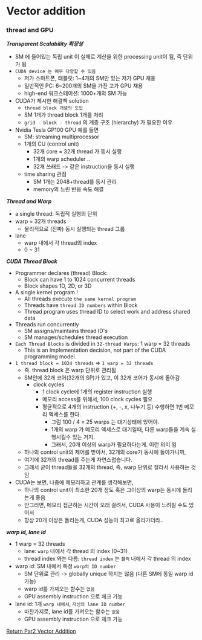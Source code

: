 # Vector addition

### thread and GPU

***Transparent Scalability 확장성***
- SM 에 들어있는 독립 unit 이 실제로 계산을 위한 processing unit이 됨, 즉 단위가 됨
- `CUDA device 는 매우 다양할 수 있음`
  - 저가 스마트폰, 태블릿: 1~4개의 SM만 있는 저가 GPU 채용
  - 일반적인 PC: 6~200개의 SM을 가진 고가 GPU 채용
  - high-end 워크스테이션: 1000+개의 SM 가능
- CUDA가 제시한 해결책 solution
  - `thread block 개념의 도입`
  - SM 1개가 thread block 1개를 처리
  - `grid - block - thread` 의 계층 구조 (hierarchy) 가 필요한 이유 
- Nvidia Tesla GP100 GPU 예를 들면
  - SM: streaming multiprocessor
  - 1개의 CU (control unit)
    - 32개 core = 32개 thread 가 동시 실행 
    - 1개의 warp scheduler ..       
    - 32개 쓰래드 -> 같은 instruction을 동시 실행
  - time sharing 관점
    - SM 1개는 2048+thread를 동시 관리
    - memory의 느린 반응 속도 해결

***Thread and Warp***
- a single thread: 독립적 실행의 단위
- warp = 32개 threads
  - 물리적으로 (진짜) 동시 실행되는 thread 그룹
- lane
  - warp 내에서 각 thread의 index
  - 0 ~ 31

***CUDA Thread Block***
- Programmer declares (thread) Block: 
  - Block can have 1 to 1024 concurrent threads
  - Block shapes 1D, 2D, or 3D
- A single kernel program !
  - All threads execute `the same kernel program`
  - Threads have `thread ID numbers` within Block
  - Thread program uses thread ID to select work and address shared data
- Threads run concurrently
  - SM assigns/maintains thread ID's
  - SM manages/schedules thread execution
- `Each Thread Blocks` is divided in `32-thread Warps`: 1 warp = 32 threads
  - This is an implementation decision, not part of the CUDA programming model.
- `1 thread block = 1024 threads` => `1 warp = 32 threads` 
  - 즉. thread block 은 warp 단위로 관리됨 
  - SM안에 32개 코어(32개의 SP)가 있고, 이 32개 코어가 동시에 돌아감
    - clock cycles
      - 1 clock cycle에 1개의 register instruction 실행
      - 메모리 access를 위해서, 100 clock cycles 필요 
      - 평균적으로 4개의 instruction (+, -, x, 나누기 등) 수행하면 1번 메모리 엑세스를 한다.
        - 그럼 100 / 4 = 25 warps 는 대기상태에 있어야. 
        - 1개의 warp 가 메모리 엑세스로 대기일때, 다른 warp들을 계속 실행시킬수 있는 거지.
        - 그래서, 20개 이상의 warp가 필요하다는게. 이런 의미 임
  - 하나의 control unit의 제어를 받아서, 32개의 core가 동시에 돌아가니까,
  - 여기에 32개의 thread를 주는게 자연스럽습니다.
  - 그래서 굳이 thread들을 32개의 thread, 즉, warp 단위로 잘라서 사용하는 것임 
- CUDA는 보면, 나중에 메모리하고 관계를 생각해보면, 
  - 하나의 control unit이 최소한 20개 정도 혹은 그이상의 warp는 동시에 돌리는게 좋음
  - 안그러면, 메모리 접근하는 시간이 오래 걸려서, CUDA 사용이 느려질 수도 있어서
  - 항상 20개 이상은 돌리는게, CUDA 성능이 최고로 올라가더라..

***warp id, lane id***
- 1 warp = 32 threads
  - lane: `warp` 내에서 각 thread 의 index (0~31)
  - thread index 와는 다름: `thread index` 는 `블럭` 내에서 각 thread 의 index  
- warp id: SM 내에서 특정 `warp의 ID number`
  - SM 단위로 관리 -> globally unique 하지는 않음 (다른 SM에 동일 warp id 가능)
  - warp id를 가져오는 함수는 `없음`
  - GPU assembly instruction 으로 체크 가능
- lane id: 1개 `warp 내에서`, `자신의 lane ID number`
  - 마찬가지로, lane id를 가져오는 함수는 `없음`
  - GPU assembly instruction 으로 체크 가능

[Return Par2 Vector Addition](../README.md)  